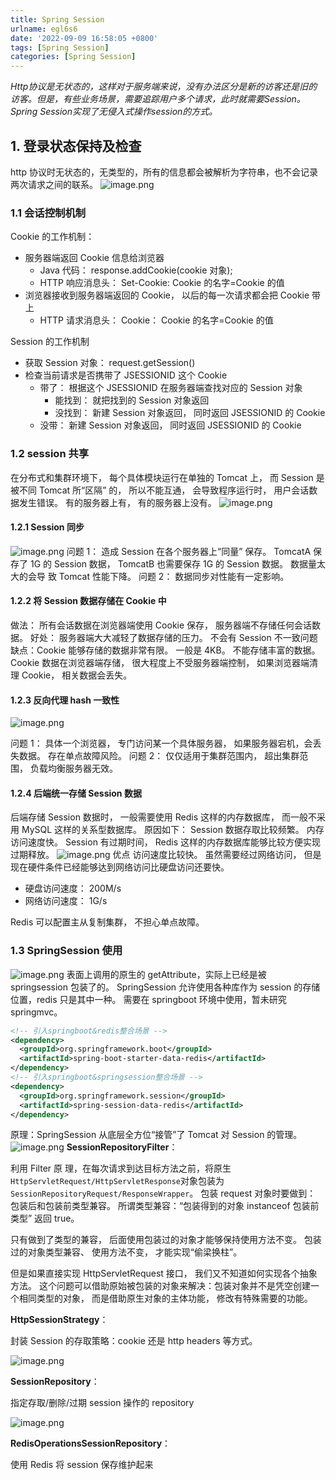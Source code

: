 ```yaml
---
title: Spring Session
urlname: egl6s6
date: '2022-09-09 16:58:05 +0800'
tags: [Spring Session]
categories: [Spring Session]
---
```

*Http协议是无状态的，这样对于服务端来说，没有办法区分是新的访客还是旧的访客。但是，有些业务场景，需要追踪用户多个请求，此时就需要Session。Spring Session实现了无侵入式操作session的方式。*
<!-- more -->

## 1. 登录状态保持及检查

http 协议时无状态的，无类型的，所有的信息都会被解析为字符串，也不会记录两次请求之间的联系。
![image.png](springsession/image.png)

### 1.1 会话控制机制

Cookie 的工作机制：

- 服务器端返回 Cookie 信息给浏览器
  - Java 代码： response.addCookie(cookie 对象);
  - HTTP 响应消息头： Set-Cookie: Cookie 的名字=Cookie 的值
- 浏览器接收到服务器端返回的 Cookie， 以后的每一次请求都会把 Cookie 带上
  - HTTP 请求消息头： Cookie： Cookie 的名字=Cookie 的值

Session 的工作机制

- 获取 Session 对象： request.getSession()
- 检查当前请求是否携带了 JSESSIONID 这个 Cookie
  - 带了： 根据这个 JSESSIONID 在服务器端查找对应的 Session 对象
    - 能找到： 就把找到的 Session 对象返回
    - 没找到： 新建 Session 对象返回， 同时返回 JSESSIONID 的 Cookie
  - 没带： 新建 Session 对象返回， 同时返回 JSESSIONID 的 Cookie

### 1.2 session 共享

在分布式和集群环境下， 每个具体模块运行在单独的 Tomcat 上， 而 Session 是被不同 Tomcat 所“区隔” 的， 所以不能互通， 会导致程序运行时， 用户会话数据发生错误。 有的服务器上有， 有的服务器上没有。
![image.png](springsession/image-1669761689137.png)

#### 1.2.1 Session 同步

![image.png](springsession/image-1669761690725.png)
问题 1： 造成 Session 在各个服务器上“同量” 保存。 TomcatA 保存了 1G 的 Session 数据， TomcatB 也需要保存 1G 的 Session 数据。 数据量太大的会导
致 Tomcat 性能下降。
问题 2： 数据同步对性能有一定影响。

#### 1.2.2 将 Session 数据存储在 Cookie 中

做法： 所有会话数据在浏览器端使用 Cookie 保存， 服务器端不存储任何会话数据。
好处： 服务器端大大减轻了数据存储的压力。 不会有 Session 不一致问题
缺点：Cookie 能够存储的数据非常有限。 一般是 4KB。 不能存储丰富的数据。
Cookie 数据在浏览器端存储， 很大程度上不受服务器端控制， 如果浏览器端清理 Cookie， 相关数据会丢失。

#### 1.2.3 反向代理 hash 一致性

![image.png](springsession/image-1669761695888.png)

问题 1： 具体一个浏览器， 专门访问某一个具体服务器， 如果服务器宕机，会丢失数据。 存在单点故障风险。
问题 2： 仅仅适用于集群范围内， 超出集群范围， 负载均衡服务器无效。

#### 1.2.4 后端统一存储 Session 数据

后端存储 Session 数据时， 一般需要使用 Redis 这样的内存数据库， 而一般不采用 MySQL 这样的关系型数据库。 原因如下：
Session 数据存取比较频繁。 内存访问速度快。
Session 有过期时间， Redis 这样的内存数据库能够比较方便实现过期释放。
![image.png](springsession/image-1669761698049.png)
优点
访问速度比较快。 虽然需要经过网络访问， 但是现在硬件条件已经能够达到网络访问比硬盘访问还要快。

- 硬盘访问速度： 200M/s
- 网络访问速度： 1G/s

Redis 可以配置主从复制集群， 不担心单点故障。

### 1.3 SpringSession 使用

![image.png](springsession/image-1669761700481.png)
表面上调用的原生的 getAttribute，实际上已经是被 springsession 包装了的。
SpringSession 允许使用各种库作为 session 的存储位置，redis 只是其中一种。
需要在 springboot 环境中使用，暂未研究 springmvc。

```xml
<!-- 引入springboot&redis整合场景 -->
<dependency>
  <groupId>org.springframework.boot</groupId>
  <artifactId>spring-boot-starter-data-redis</artifactId>
</dependency>
<!-- 引入springboot&springsession整合场景 -->
<dependency>
  <groupId>org.springframework.session</groupId>
  <artifactId>spring-session-data-redis</artifactId>
</dependency>
```

原理：SpringSession 从底层全方位“接管”了 Tomcat 对 Session 的管理。
![image.png](springsession/image-1669761703240.png)
**SessionRepositoryFilter**：

利用 Filter 原 理，在每次请求到达目标方法之前，将原生`HttpServletRequest/HttpServletResponse`对象包装为`SessionRepositoryRequest/ResponseWrapper`。
包装 request 对象时要做到： 包装后和包装前类型兼容。 所谓类型兼容：“包装得到的对象 instanceof 包装前类型” 返回 true。

只有做到了类型的兼容， 后面使用包装过的对象才能够保持使用方法不变。 包装过的对象类型兼容、 使用方法不变， 才能实现“偷梁换柱”。

但是如果直接实现 HttpServletRequest 接口， 我们又不知道如何实现各个抽象方法。 这个问题可以借助原始被包装的对象来解决：包装对象并不是凭空创建一个相同类型的对象， 而是借助原生对象的主体功能， 修改有特殊需要的功能。

**HttpSessionStrategy**：

封装 Session 的存取策略：cookie 还是 http headers 等方式。

![image.png](springsession/image-1669761708008.png)

**SessionRepository**：

指定存取/删除/过期 session 操作的 repository

![image.png](springsession/image-1669761709545.png)

**RedisOperationsSessionRepository**：

使用 Redis 将 session 保存维护起来
